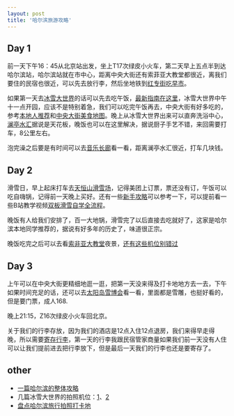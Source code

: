 ```yaml
---
layout: post
title: '哈尔滨旅游攻略'
---
```

## Day 1
前一天下午16：45从北京站出发，坐上T17次绿皮小火车，第二天早上五点半到达哈尔滨站，哈尔滨站就在市中心，距离中央大街还有索菲亚大教堂都很近，离我们要住的民宿也很近，可以先去放行李，然后坐地铁到[红专街吃早市](http://xhslink.com/NesKmx)。

如果第一天去[冰雪大世界](http://xhslink.com/htDSmx)的话可以先去吃午饭，[最新指南在这里](http://xhslink.com/LVwdzy)，冰雪大世界中午十一点开园，应该不是特别着急，我们可以吃完午饭再去，中央大街有好多吃的，参考[本地人推荐](http://xhslink.com/spjLmx)和[中央大街美食地图](http://xhslink.com/jBlLmx)。晚上从冰雪大世界出来可以直奔洗浴中心，[澜亭水汇](http://xhslink.com/B1uTmx)据说是天花板，晚饭也可以在这里解决，据说厨子手艺不错，来回需要打车，8公里左右。

泡完澡之后要是有时间可以去[音乐长廊](http://xhslink.com/pmm4xy)看一看，距离澜亭水汇很近，打车几块钱。

## Day 2
滑雪日，早上起床打车去[天恒山滑雪场](http://xhslink.com/po6bJx)，记得美团上订票，票还没有订，午饭可以吃自嗨锅，记得前一天晚上买好。还有一些[新手攻略](http://xhslink.com/xJnWxy)可以参考一下，可以提前看一些B站教学视频[双板滑雪自学全流程](https://b23.tv/IggvrPm)。

晚饭有人给我们安排了，百一大地锅，滑雪完了以后直接去吃就好了，这家是哈尔滨本地同学推荐的，据说有好多年的历史了，味道很正宗。

晚饭吃完之后可以去看[索非亚大教堂](http://xhslink.com/wqd7xy)夜景，[还有这些机位别错过](http://xhslink.com/4tbdzy)

## Day 3
上午可以在中央大街更精细地逛一逛，把第一天没来得及打卡地地方去一去，下午如果时间充足的话，还可以去[太阳岛雪博会](http://xhslink.com/bS49xy)看一看，里面都是雪雕，也挺好看的，但是要门票，成人168.

晚上21:15，Z16次绿皮小火车回北京。

关于我们的行李存放，因为我们的酒店是12点入住12点退房，我们来得早走得晚，所以需要[寄存行李](http://xhslink.com/3DGdyy)，第一天的行李我跟民宿管家商量如果我们前一天没有人住可以让我们提前进去把行李放下，但是最后一天我们的行李也还是要寄存了。

## other
- [一篇哈尔滨的整体攻略](http://xhslink.com/UDS7xy)
- 几篇冰雪大世界的拍照机位：[1](http://xhslink.com/uDg8xy)、[2](http://xhslink.com/qzl8xy)
- [盘点哈尔滨旅行拍照打卡地](http://xhslink.com/tPWczy)